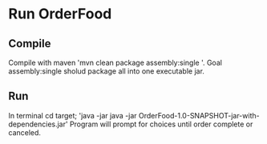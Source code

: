 # Run OrderFood

## Compile
Compile with maven 'mvn clean package assembly:single '. Goal assembly:single sholud package all into one executable jar.

## Run
In terminal cd target; 'java -jar java -jar OrderFood-1.0-SNAPSHOT-jar-with-dependencies.jar'
Program will prompt for choices until order complete or canceled.
